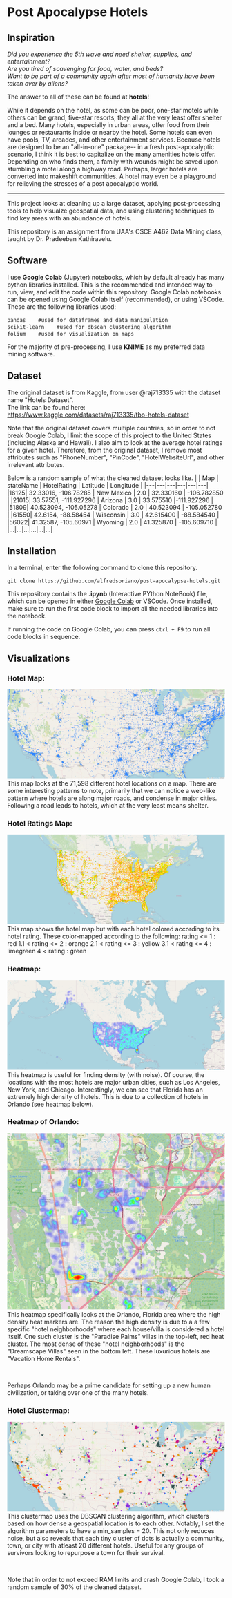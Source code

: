# Post Apocalypse Hotels
## Inspiration
*Did you experience the 5th wave and need shelter, supplies, and entertainment?*  
*Are you tired of scavenging for food, water, and beds?*  
*Want to be part of a community again after most of humanity have been taken over by aliens?*  

The answer to all of these can be found at **hotels**!

While it depends on the hotel, as some can be poor, one-star motels while others can be grand, five-star resorts,
they all at the very least offer shelter and a bed. Many hotels, especially in urban areas, offer food from their lounges or restaurants
inside or nearby the hotel. Some hotels can even have pools, TV, arcades, and other entertainment services. Because hotels are designed to be an
"all-in-one" package-- in a fresh post-apocalyptic scenario, I think it is best to capitalize on the many amenities hotels offer. Depending on who finds them, 
a family with wounds might be saved upon stumbling a motel along a highway road. Perhaps, larger hotels are converted into makeshift communities. 
A hotel may even be a playground for relieving the stresses of a post apocalyptic world.

---

This project looks at cleaning up a large dataset, applying post-processing tools to help visualze geospatial data, and using clustering techniques
to find key areas with an abundance of hotels. 

This repository is an assignment from UAA's CSCE A462 Data Mining class,
taught by Dr. Pradeeban Kathiravelu.

## Software
I use **Google Colab** (Jupyter) notebooks, which by default already has many python libraries installed. This is the recommended and intended way to run, view, and edit the code within this repository. Google Colab notebooks can be opened
using Google Colab itself (recommended), or using VSCode. These are the following libraries used:
```
pandas    #used for dataframes and data manipulation
scikit-learn    #used for dbscan clustering algorithm
folium    #used for visualization on maps
```

For the majority of pre-processing, I use **KNIME** as my preferred data mining software.

## Dataset
The original dataset is from Kaggle, from user @raj713335 with the dataset name "Hotels Dataset".  
The link can be found here: 
https://www.kaggle.com/datasets/raj713335/tbo-hotels-dataset  

Note that the original dataset covers multiple countries, so in order to not break Google Colab, I limit the scope
of this project to the United States (including Alaska and Hawaii). I also aim to look at the average hotel ratings
for a given hotel. Therefore, from the original dataset, I remove most attributes such as
"PhoneNumber", "PinCode", "HotelWebsiteUrl", and other irrelevant attributes.  

Below is a random sample of what the cleaned dataset looks like.
|  | Map | stateName | HotelRating |  Latitude |  Longitude |
|---|---|---|---|---|---|
|16125| 32.33016, -106.78285 | New Mexico | 2.0 | 32.330160 | -106.782850 |
|21015| 33.57551, -111.927296  | Arizona | 3.0 | 33.575510 |-111.927296 |
|51809| 40.523094, -105.05278  | Colorado | 2.0 | 40.523094 | -105.052780 |
|61550| 42.6154, -88.58454 | Wisconsin | 3.0 | 42.615400 | -88.584540 |
|56022| 41.32587, -105.60971  | Wyoming | 2.0 | 41.325870 | -105.609710 |
|...|...|...|...|...|...|

## Installation
In a terminal, enter the following command to clone this repository.
```
git clone https://github.com/alfredsoriano/post-apocalypse-hotels.git
```
This repository contains the **.ipynb** (Interactive PYthon NoteBook) file, which can be opened in either
[Google Colab](https://colab.research.google.com/) or VSCode. Once installed, make sure to run the first code block
to import all the needed libraries into the notebook.

If running the code on Google Colab, you can press `ctrl + F9` to run all code blocks in sequence.

## Visualizations
### Hotel Map:
<img src='./images/hotel_map.png'>
This map looks at the 71,598 different hotel locations on a map. There are some interesting patterns to note,
primarily that we can notice a web-like pattern where hotels are along major roads, and condense in major cities.
Following a road leads to hotels, which at the very least means shelter.

### Hotel Ratings Map:
<img src='./images/hotel_ratings_map.png'>
This map shows the hotel map but with each hotel colored according to its hotel rating.
These color-mapped according to the following:  
rating <= 1 : red  
1.1 < rating <= 2 : orange  
2.1 < rating <= 3 : yellow  
3.1 < rating <= 4 : limegreen  
4 < rating : green  

### Heatmap:
<img src='./images/hotel_heatmap.png'>
This heatmap is useful for finding density (with noise). Of course, the locations with the most hotels are major urban cities,
such as Los Angeles, New York, and Chicago. Interestingly, we can see that Florida has an
extremely high density of hotels. This is due to a collection of hotels in Orlando (see heatmap below).

### Heatmap of Orlando:
<img src='./images/hotel_heatmap_orlando.png'>
This heatmap specifically looks at the Orlando, Florida area where the high density heat markers are. The reason the 
high density is due to a a few specific "hotel neighborhoods" where each house/villa is considered a hotel itself.
One such cluster is the "Paradise Palms" villas in the top-left, red heat cluster. The most dense of these "hotel neighborhoods"
is the "Dreamscape Villas" seen in the bottom left. These luxurious hotels are "Vacation Home Rentals".  

&nbsp;

Perhaps Orlando may be a prime candidate for setting up a new human civilization, or taking over one of the many hotels.

### Hotel Clustermap:
<img src='./images/hotel_clustermap.png'>
This clustermap uses the DBSCAN clustering algorithm, which clusters based on how dense a geospatial location is to each other.
Notably, I set the algorithm parameters to have a min_samples = 20. This not only reduces noise, but also reveals that each tiny
cluster of dots is actually a community, town, or city with atleast 20 different hotels. Useful for any groups of survivors looking
to repurpose a town for their survival.   

&nbsp;

Note that in order to not exceed RAM limits and crash Google Colab, I took a random sample of 30% of the cleaned dataset.


